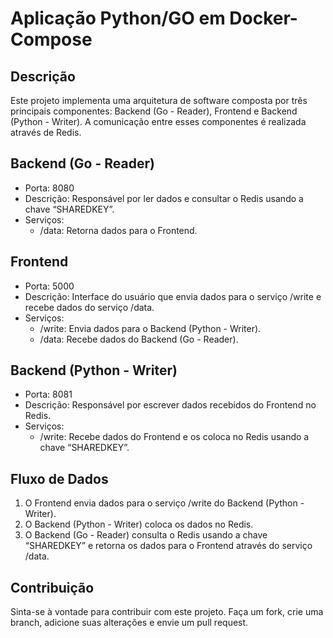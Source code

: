 # Aplicação Python/GO em Docker-Compose

## Descrição

Este projeto implementa uma arquitetura de software composta por três principais componentes: Backend (Go - Reader), Frontend e Backend (Python - Writer). A comunicação entre esses componentes é realizada através de Redis.

## Backend (Go - Reader)

- Porta: 8080
- Descrição: Responsável por ler dados e consultar o Redis usando a chave “SHAREDKEY”.
 - Serviços:
   - /data: Retorna dados para o Frontend.
     

## Frontend

- Porta: 5000
- Descrição: Interface do usuário que envia dados para o serviço /write e recebe dados do serviço /data.
 - Serviços:
   - /write: Envia dados para o Backend (Python - Writer).
   - /data: Recebe dados do Backend (Go - Reader).
  
## Backend (Python - Writer)

- Porta: 8081
- Descrição: Responsável por escrever dados recebidos do Frontend no Redis.
 - Serviços:
   - /write: Recebe dados do Frontend e os coloca no Redis usando a chave “SHAREDKEY”.


## Fluxo de Dados

1. O Frontend envia dados para o serviço /write do Backend (Python - Writer).
2. O Backend (Python - Writer) coloca os dados no Redis.
3. O Backend (Go - Reader) consulta o Redis usando a chave “SHAREDKEY” e retorna os dados para o Frontend através do serviço /data.

## Contribuição

Sinta-se à vontade para contribuir com este projeto. Faça um fork, crie uma branch, adicione suas alterações e envie um pull request.
